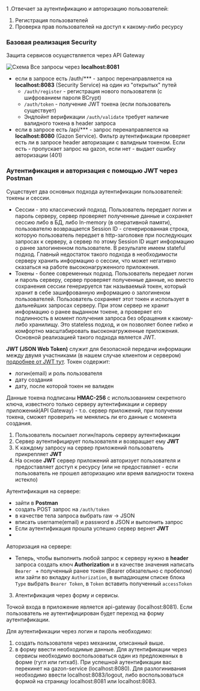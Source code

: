 1 .Отвечает за аутентификацию и авторизацию пользователей:

1. Регистрация пользователей
2. Проверка прав пользователей на доступ к какому-либо ресурсу

### Базовая реализация Security
Защита сервисов осуществляется через API Gateway

  ![Схема](/Users/jormund/IdeaProjects/p_dp_ecommerce_1/guides/images/JWT_security.png)
Все запросы через **localhost:8081** 
- если в запросе есть /auth/*** - запрос перенаправляется на **localhost:8083** (Security Service) на один из "открытых" путей 
  - `/auth/register` - регистрация нового пользователя (с шифрованием пароля BCrypt)
  - `/auth/token` - получение JWT токена (если пользователь существует)
  - Эндпойнт верификации `/auth/validate` требует наличие валидного токена в header запроса
- если в запросе есть /api/*** - запрос перенаправляется на **localhost:8080** (Gazon Service). Фильтр аутентификации проверяет есть ли в запросе header авторизации с валидным токеном. Если есть - пропускает запрос на gazon, если нет - выдает ошибку авторизации (401)

### Аутентификация и авторизация с помощью JWT через Postman

Существует два основных подхода аутентификации пользователей: токены и сессии.
- Сессии - это классический подход. Пользователь передает логин и пароль серверу, сервер проверяет полученные данные и сохраняет сессию либо в БД, либо In-memory (в оперативной памяти), пользователю возвращается Session ID - сгенерированная строка, которую пользователь передает в http-заголовке при последующих запросах к серверу, а сервер по этому Session ID ищет информацию о ранее залогиненном пользователе. В результате имеем stateful подход. Главный недостаток такого подхода в необходимости серверу хранить информацию о сессии, что может негативно сказаться на работе высоконагруженного приложения.
- Токены - более современных подход. Пользователь передает логин и пароль серверу, сервер проверяет полученные данные, но вместо сохранения сессии генерируется так называемый токен, который хранит в себе зашифрованную информацию о залогиненом пользователей. Пользователь сохраняет этот токен и использует в дальнейших запросах серверу. При этом сервер не хранит информацию о ранее выданном токене, а проверяет его подлинность в момент получения запроса без обращения к какому-либо хранилищу. Это stateless подход, и он позволяет более гибко и комфортно масштабировать высоконагруженные приложения. Основной реализацией такого подхода является JWT.

**JWT (JSON Web Token)** служит для безопасной передачи информации между двумя участниками (в нашем случае клиентом и сервером) [подробнее от JWT тут](https://struchkov.dev/blog/what-is-jwt/). Токен содержит:
- логин(email) и роль пользователя
- дату создания
- дату, после которой токен не валиден

Данные токена подписаны **HMAC-256** с использованием секретного ключа, известного только серверу аутентификации и серверу приложений(API Gateway) - т.о. сервер приложений, при получении токена, сможет проверить не менялись ли его данные с момента создания.
1) Пользователь посылает логин/пароль серверу аутентификации
2) Сервер аутентифицирует пользователя и возвращает ему **JWT**
3) К каждому запросу на сервер приложений пользователь прикрепляет **JWT**
4) На основе **JWT** сервер приложений авторизует пользователя и предоставляет доступ к ресурсу (или не предоставляет - если пользователь не прошел авторизацию или время валидности токена истекло)

Аутентификация на сервере:
- зайти в **Postman**
- создать POST запрос на ```/auth/token```
- в качестве тела запроса выбрать raw -> JSON
- вписать username(email) и password в JSON и выполнить запрос
- Если аутентификация прошла успешно сервер вернет **JWT** 
- 
Авторизация на сервере:
- Теперь, чтобы выполнить любой запрос к серверу нужно в **header** запроса создать ключ **Authorization** и в качестве значения написать ```Bearer ``` + полученный ранее токен (Bearer обязательно с пробелом)
  или зайти во вкладку ```Authorization```, в выпадающем списке блока ```Type``` выбрать ```Bearer Token```, в ```Token``` вставить полученный ```accessToken```


3. Атентификация через форму и сервисы.

Точкой входа в приложение является api-gateway (localhost:8081). Если пользователь не аутентифицирован 
будет переход на форму аутентификации. 

Для аутентификации через логин и пароль необходимо:
1) создать пользователя через механизм, описанный выше.
2) в форму ввести необходимые данные.
Для аутентификации через сервисы необходимо воспользоваться один из предложенных в форме (гугл или гитхаб).
При успешной аутентификации вас перекинет на gazon-service (localhost:8080).
Для разлогинивания необходимо ввести localhost:8083/logout, либо воспользоваться формой на страницу localhost:8081 или localhost:8083.



